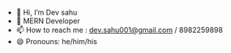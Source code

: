 - 👋 Hi, I’m Dev sahu
- 👤 MERN Developer
- 📫 How to reach me : dev.sahu001@gmail.com  / 8982259898
- 😄 Pronouns: he/him/his

<!---
devsahu002/devsahu002 is a ✨ special ✨ repository because its `README.md` (this file) appears on your GitHub profile.
You can click the Preview link to take a look at your changes.
--->

